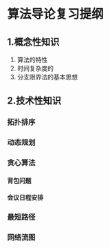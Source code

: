# 算法导论复习提纲

## 1.概念性知识

1. 算法的特性
2. 时间复杂度的
3. 分支限界法的基本思想

## 2.技术性知识

### 拓扑排序

### 动态规划

### 贪心算法

#### 背包问题

#### 会议日程安排

### 最短路径

### 网络流图

